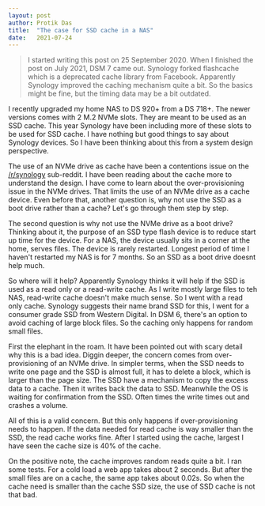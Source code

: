```yaml
---
layout: post
author: Protik Das
title:  "The case for SSD cache in a NAS"
date:   2021-07-24
---
```


> I started writing this post on 25 September 2020. When I finished the post on July 2021, DSM 7 came out. Synology forked flashcache which is a deprecated cache library from Facebook. Apparently Synology improved the caching mechanism quite a bit. So the basics might be fine, but the timing data may be a bit outdated.

I recently upgraded my home NAS to DS 920+ from a DS 718+. The newer versions comes with 2 M.2 NVMe slots. They are meant to be used as an SSD cache. This year Synology have been including more of these slots to be used for SSD cache. I have nothing but good things to say about Synology devices. So I have been thinking about this from a system design perspective. 

The use of an NVMe drive as cache have been a contentions issue on the [/r/synology](https://www.reddit.com/r/synology/) sub-reddit. I have been reading about the cache more to understand the design. I have come to learn about the over-provisioning issue in the NVMe drives. That limits the use of an NVMe drive as a cache device. Even before that, another question is, why not use the SSD as a boot drive rather than a cache? Let's go through them step by step.

The second question is why not use the NVMe drive as a boot drive? Thinking about it, the purpose of an SSD type flash device is to reduce start up time for the device. For a NAS, the device usually sits in a corner at the home, serves files. The device is rarely restarted. Longest period of time I haven't restarted my NAS is for 7 months. So an SSD as a boot drive doesnt help much. 

So where will it help? Apparently Synology thinks it will help if the SSD is used as a read only or a read-write cache. As I write mostly large files to teh NAS, read-write cache doesn't make much sense. So I went with a read only cache. Synology suggests their name brand SSD for this, I went for a consumer grade SSD from Western Digital. In DSM 6, there's an option to avoid caching of large block files. So the caching only happens for random small files.

First the elephant in the roam. It have been pointed out with scary detail why this is a bad idea. Diggin deeper, the concern comes from over-provisioning of an NVMe drive. In simpler terms, when the SSD needs to write one page and the SSD is almost full, it has to delete a block, which is larger than the page size. The SSD have a mechanism to copy the excess data to a cache. Then it writes back the data to SSD. Meanwhile the OS is waiting for confirmation from the SSD. Often times the write times out and crashes a volume.

All of this is a valid concern. But this only happens if over-provisioning needs to happen. If the data needed for read cache is way smaller than the SSD, the read cache works fine. After I started using the cache, largest I have seen the cache size is 40% of the cache.

On the positive note, the cache improves random reads quite a bit. I ran some tests. For a cold load a web app takes about 2 seconds. But after the small files are on a cache, the same app takes about 0.02s. So when the cache need is smaller than the cache SSD size, the use of SSD cache is not that bad.
